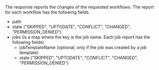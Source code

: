 The response reports the changes of the requested workflows.
The report for each workflow has the following fields

* path
* state ("SKIPPED", "UPTODATE", "CONFLICT", "CHANGED", "PERMISSION_DENIED")
* jobs (is a map where the key is the job name. Each job report has the following fields)
	* jobTemplateName (optional, only if the job was created by a job template)
	* state ("SKIPPED", "UPTODATE", "CONFLICT", "CHANGED", "PERMISSION_DENIED")

